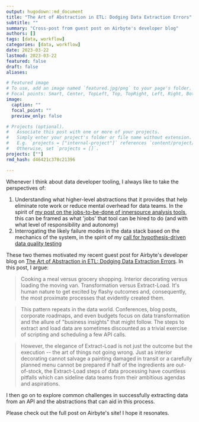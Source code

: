 ```yaml
---
output: hugodown::md_document
title: "The Art of Abstraction in ETL: Dodging Data Extraction Errors"
subtitle: ""
summary: "Cross-post from guest post on Airbyte's developer blog"
authors: []
tags: [data, workflow]
categories: [data, workflow]
date: 2023-03-22
lastmod: 2023-03-22
featured: false
draft: false
aliases:

# Featured image
# To use, add an image named `featured.jpg/png` to your page's folder.
# Focal points: Smart, Center, TopLeft, Top, TopRight, Left, Right, BottomLeft, Bottom, BottomRight.
image:
  caption: ""
  focal_point: ""
  preview_only: false

# Projects (optional).
#   Associate this post with one or more of your projects.
#   Simply enter your project's folder or file name without extension.
#   E.g. `projects = ["internal-project"]` references `content/project/deep-learning/index.md`.
#   Otherwise, set `projects = []`.
projects: [""]
rmd_hash: d46421c378c21396

---
```


Whenever I think about data developer tooling, I always like to take the perspectives of:

1.  Understanding what higher-level abstractions that it provides that help eliminate rote work or reduce mental overhead for data teams. In the spirit of [my post on the jobs-to-be-done of innersource analysis tools](/post/team-of-packages/), this can be framed as what 'jobs' that tool can be hired to do (and with what level of responsibility and autonomy)
2.  Interrogating the likely failure modes in the data stack based on the mechanics of the system, in the spirit of my [call for hypothesis-driven data quality testing](/post/grouping-data-quality/)

These two themes motivated my recent guest post for Airbyte's developer blog on [The Art of Abstraction in ETL: Dodging Data Extraction Errors](https://airbyte.com/blog/dodging-data-extraction-errors). In this post, I argue:

> Cooking a meal versus grocery shopping. Interior decorating versus loading the moving van. Transformation versus Extract-Load. It's human nature to get excited by flashy outcomes and, consequently, the most proximate processes that evidently created them.

> This pattern repeats in the data world. Conferences, blog posts, corporate roadmaps, and even budgets focus on data transformation and the allure of "business insights" that might follow. The steps to extract and load data are sometimes discounted as a trivial exercise of scripting and scheduling a few API calls.

> However, the elegance of Extract-Load is not just the outcome but the execution -- the art of things not going wrong. Just as interior decorating cannot salvage a painting damaged in transit or a carefully planned menu cannot be prepared if half of the ingredients are out-of-stock, the Extract-Load steps of data processing have countless pitfalls which can sideline data teams from their ambitious agendas and aspirations.

I then go on to explore common challenges in successfully extracting data from an API and the abstractions that can aid in this process.

Please check out the full post on Airbyte's site! I hope it resonates.

